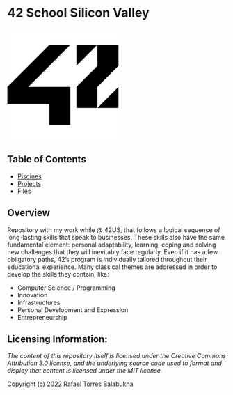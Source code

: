 # 42 School Silicon Valley

![42 Logo](Files/Resources/Images/42-logo.png)

## Table of Contents

* [Piscines](Piscines/)
* [Projects](Projects/)
* [Files](Files/)

## Overview

Repository with my work while @ 42US, that follows a logical sequence of
long-lasting skills that speak to businesses. These skills also have the same
fundamental element: personal adaptability, learning, coping and solving new
challenges that they will inevitably face regularly. Even if it has a few
obligatory paths, 42’s program is individually tailored throughout their
educational experience. Many classical themes are addressed in order to develop
the skills they contain, like:
* Computer Science / Programming
* Innovation
* Infrastructures
* Personal Development and Expression
* Entrepreneurship

## Licensing Information:

*The content of this repository itself is licensed under the Creative Commons
Attribution 3.0 license, and the underlying source code used to format and
display that content is licensed under the MIT license.*

Copyright (c) 2022 Rafael Torres Balabukha
